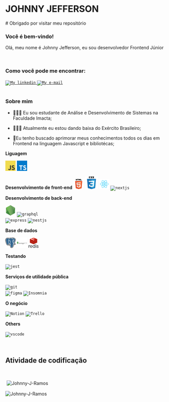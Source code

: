 <h1>JOHNNY JEFFERSON</h1> 
# Obrigado por visitar meu repositório

### Você é bem-vindo!

<p>
  Olá, meu nome é Johnny Jefferson, eu sou desenvolvedor Frontend Júnior
</p>
<br/>

### Como você pode me encontrar:
<a href="https://www.linkedin.com/in/johnny-jefferson1010/">
  <code><img alt="My linkedin" width="28" src="https://emojis.slackmojis.com/emojis/images/1470343326/711/linkedin.png?1470343326" /></code>
</a>

<a href="mailto:johnnyjeffersonjr@hotmail.com">
  <code><img alt="My e-mail" width="32" src="https://emojis.slackmojis.com/emojis/images/1531855342/4249/outlook.png?1531855342" /></code>
</a>
<br/><br/>

### Sobre mim

- 👨🏻‍🚀 Eu sou estudante de Análise e Desenvolvimento de Sistemas na Faculdade Imacta;

- 👨🏻‍💻 Atualmente eu estou dando baixa do Exército Brasileiro;

- 🌱Eu tenho buscado aprimorar meus conhecimentos todos os dias em Frontend na linguagem Javascript e bibliotécas;

**Liguagem**

<code><img height="32" src="https://raw.githubusercontent.com/github/explore/80688e429a7d4ef2fca1e82350fe8e3517d3494d/topics/javascript/javascript.png" alt="Javascript"/></code>
<code><img height="32" src="https://raw.githubusercontent.com/github/explore/80688e429a7d4ef2fca1e82350fe8e3517d3494d/topics/typescript/typescript.png" alt="Typescript"/></code>

**Desenvolvimento de front-end**
<code><img src="https://raw.githubusercontent.com/devicons/devicon/master/icons/html5/html5-original-wordmark.svg" alt="html5" height="32"/></code>
<code><img src="https://raw.githubusercontent.com/devicons/devicon/master/icons/css3/css3-original-wordmark.svg" alt="css3" height="40"/></code>
<code><img height="32" src="https://raw.githubusercontent.com/github/explore/80688e429a7d4ef2fca1e82350fe8e3517d3494d/topics/react/react.png" alt="React"/></code>
<code><img src="https://styles.redditmedia.com/t5_3h7yi/styles/communityIcon_9ds9kugm99g51.png?width=256&s=3ee4c30d4736dc4024319d53c20c6dacb5d11bb0" alt="nextjs" width="32" height="32"/></code>

**Desenvolvimento de back-end**

<code><img height="32" src="https://raw.githubusercontent.com/github/explore/80688e429a7d4ef2fca1e82350fe8e3517d3494d/topics/nodejs/nodejs.png" alt="Nodejs"/></code>
<code><img height="32" src="https://www.vectorlogo.zone/logos/graphql/graphql-icon.svg" alt="graphql" /> </code>
<code><img src="https://pngimage.net/wp-content/uploads/2018/05/express-js-png-5.png" alt="express" height="32"/></code>
<code><img height="32" src="https://d33wubrfki0l68.cloudfront.net/e937e774cbbe23635999615ad5d7732decad182a/26072/logo-small.ede75a6b.svg" alt="nestjs" /></code>

**Base de dados**

<code><img height="32" src="https://raw.githubusercontent.com/github/explore/80688e429a7d4ef2fca1e82350fe8e3517d3494d/topics/postgresql/postgresql.png" alt="PostegreSQL"/></code>
<code><img height="32" src="https://raw.githubusercontent.com/github/explore/80688e429a7d4ef2fca1e82350fe8e3517d3494d/topics/mongodb/mongodb.png" alt="MongoDB"/></code>
<code><img height="32" src="https://raw.githubusercontent.com/devicons/devicon/master/icons/redis/redis-original-wordmark.svg" alt="redis" /> </code>

**Testando**

<code><img height="32" src="https://www.vectorlogo.zone/logos/jestjsio/jestjsio-icon.svg" alt="jest" /></code>

**Serviços de utilidade pública**

<code><img height="32" src="https://www.vectorlogo.zone/logos/git-scm/git-scm-icon.svg" alt="git" /> </a></code>
<code><img src="https://www.vectorlogo.zone/logos/figma/figma-icon.svg" alt="figma" height="32"/></code>
<code><img height="32" src="https://dashboard.snapcraft.io/site_media/appmedia/2018/04/twitter-card-icon.png" alt="Insomnia"/></code>

**O negócio**

<code><img height="32" src="https://cdn.iconscout.com/icon/free/png-512/notion-1693557-1442598.png" alt="Notion"/></code>
<code><img height="32" src="https://cdn.iconscout.com/icon/free/png-512/trello-6-569395.png" alt="Trello"/></code>

**Others**

<code><img height="32" src="https://emojis.slackmojis.com/emojis/images/1470349963/724/vsonline.png?1470349963" alt="vscode"/></code>

<br/>

## Atividade de codificação

<br/>

<p>&nbsp;<img align="center" src="https://github-readme-stats.vercel.app/api?username=Johnny-J-Ramos&show_icons=true&locale=en" alt="Johnny-J-Ramos" /></p>

<p><img align="center" src="https://github-readme-streak-stats.herokuapp.com/?user=Johnny-J-Ramos&" alt="Johnny-J-Ramos" /></p>

<br/>

